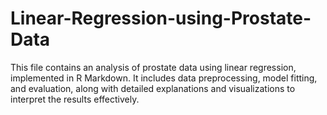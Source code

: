 # Linear-Regression-using-Prostate-Data
This file contains an analysis of prostate data using linear regression, implemented in R Markdown. It includes data preprocessing, model fitting, and evaluation, along with detailed explanations and visualizations to interpret the results effectively.
